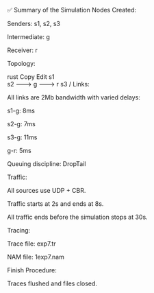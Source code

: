 ✅ Summary of the Simulation
Nodes Created:

Senders: s1, s2, s3

Intermediate: g

Receiver: r

Topology:

rust
Copy
Edit
s1 \
s2 ---> g ---> r
s3 /
Links:

All links are 2Mb bandwidth with varied delays:

s1-g: 8ms

s2-g: 7ms

s3-g: 11ms

g-r: 5ms

Queuing discipline: DropTail

Traffic:

All sources use UDP + CBR.

Traffic starts at 2s and ends at 8s.

All traffic ends before the simulation stops at 30s.

Tracing:

Trace file: exp7.tr

NAM file: 1exp7.nam

Finish Procedure:

Traces flushed and files closed.

